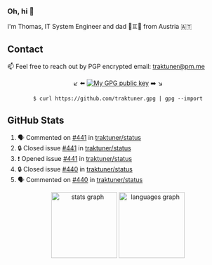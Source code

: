 ### Oh, hi 👋

I'm Thomas, IT System Engineer and dad 👶♊️👶 from Austria 🇦🇹

<!--
**traktuner/traktuner** is a ✨ _special_ ✨ repository because its `README.md` (this file) appears on your GitHub profile.

Here are some ideas to get you started:

- 🔭 I’m currently working on ...
- 🌱 I’m currently learning ...
- 👯 I’m looking to collaborate on ...
- 🤔 I’m looking for help with ...
- 💬 Ask me about ...
- 📫 How to reach me: ...
- 😄 Pronouns: ...
- ⚡ Fun fact: ...
-->

## Contact
📫 Feel free to reach out by PGP encrypted email:
traktuner@pm.me

<div align="center" markdown="1">

↙️ ⬅️ [![My GPG public key](https://img.shields.io/badge/PGP%20public%20key-6D4AFF?style=for-the-badge)](https://github.com/traktuner.gpg) ➡️ ↘️

```shell
$ curl https://github.com/traktuner.gpg | gpg --import
```

</div>

## GitHub Stats
<!--START_SECTION:activity-->
1. 🗣 Commented on [#441](https://github.com/traktuner/status/issues/441#issuecomment-2390527383) in [traktuner/status](https://github.com/traktuner/status)
2. 🔒 Closed issue [#441](https://github.com/traktuner/status/issues/441) in [traktuner/status](https://github.com/traktuner/status)
3. ❗ Opened issue [#441](https://github.com/traktuner/status/issues/441) in [traktuner/status](https://github.com/traktuner/status)
4. 🔒 Closed issue [#440](https://github.com/traktuner/status/issues/440) in [traktuner/status](https://github.com/traktuner/status)
5. 🗣 Commented on [#440](https://github.com/traktuner/status/issues/440#issuecomment-2390510932) in [traktuner/status](https://github.com/traktuner/status)
<!--END_SECTION:activity-->

<div align="center">
  <img src="https://github-readme-stats.vercel.app/api?username=traktuner&hide_title=false&hide_rank=false&show_icons=true&include_all_commits=true&count_private=true&disable_animations=false&theme=dracula&locale=en&hide_border=false&order=1" height="150" alt="stats graph"  />
  <img src="https://github-readme-stats.vercel.app/api/top-langs?username=traktuner&locale=en&hide_title=false&layout=compact&card_width=320&langs_count=5&theme=dracula&hide_border=false&order=2" height="150" alt="languages graph"  />
</div>
